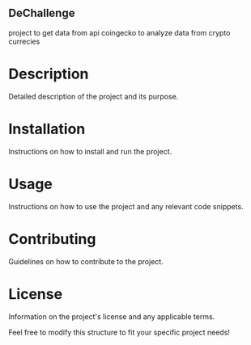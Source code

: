 ## DeChallenge

project to get data from api coingecko to analyze data from crypto currecies 

<!-- toc -->

# Description

Detailed description of the project and its purpose.
# Installation

Instructions on how to install and run the project.
# Usage

Instructions on how to use the project and any relevant code snippets.
# Contributing

Guidelines on how to contribute to the project.
# License

Information on the project's license and any applicable terms.

Feel free to modify this structure to fit your specific project needs!